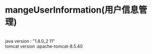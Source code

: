 # mangeUserInformation(用户信息管理)
<br>java version : "1.8.0_2 11"
<br>tomcat version :apache-tomcat-8.5.40
